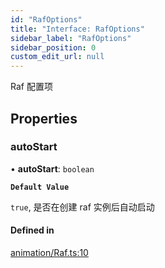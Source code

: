 ```yaml
---
id: "RafOptions"
title: "Interface: RafOptions"
sidebar_label: "RafOptions"
sidebar_position: 0
custom_edit_url: null
---
```


Raf 配置项

## Properties

### autoStart

• **autoStart**: `boolean`

**`Default Value`**

`true`, 是否在创建 raf 实例后自动启动

#### Defined in

[animation/Raf.ts:10](https://github.com/sakitam-gis/vis-engine/blob/master/src/animation/Raf.ts?at&#x3D;566f929#line&#x3D;10)
